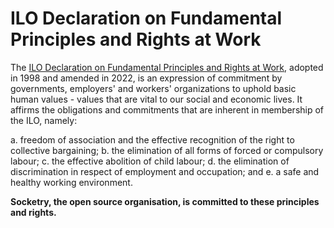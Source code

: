 # ILO Declaration on Fundamental Principles and Rights at Work

The [ILO Declaration on Fundamental Principles and Rights at Work](https://www.ilo.org/declaration/lang--en/index.htm), adopted in 1998 and amended in 2022, is an expression of commitment by governments, employers' and workers' organizations to uphold basic human values - values that are vital to our social and economic lives. It affirms the obligations and commitments that are inherent in membership of the ILO, namely:

a. freedom of association and the effective recognition of the right to collective bargaining;
b. the elimination of all forms of forced or compulsory labour;
c. the effective abolition of child labour;
d. the elimination of discrimination in respect of employment and occupation; and
e. a safe and healthy working environment.

**Socketry, the open source organisation, is committed to these principles and rights.**
